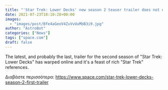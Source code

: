 ```yaml
---
title: "'Star Trek: Lower Decks' new season 2 teaser trailer does not disappoint"
date: 2021-07-23T18:10:28+00:00
images:
  - "images/post/Bfe4aGeoV4ZvVvUuMbB3i9.jpg"
author: "AstroBot"
categories: ["News"]
tags: ["space.com"]
draft: false
---
```


The latest, and probably the last, trailer for the second season of "Star Trek: Lower Decks" has warped online and it's a feast of rich "Star Trek" references. 

Διαβάστε περισσότερα: https://www.space.com/star-trek-lower-decks-season-2-first-trailer
